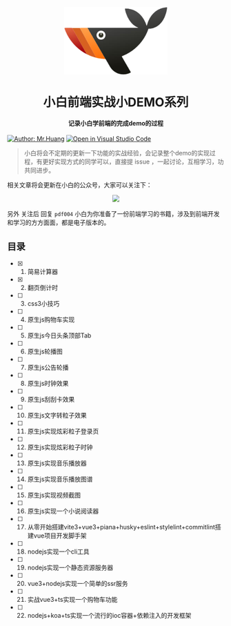 <!-- markdownlint-disable -->
<p align="center">
  <img width="240" src="./resource/logo4.png?raw=true" style="text-align: center;"/>
</p>
<h1 align="center">小白前端实战小DEMO系列</h1>
<h4 align="center">记录小白学前端的完成demo的过程</h4>

[![Author: Mr.Huang](https://img.shields.io/badge/作者-小白-blue.svg?style=for-the-badge)](https://zukmb.cn) [![Open in Visual Studio Code](https://img.shields.io/badge/-open%20in%20vscode-blue?style=for-the-badge&logo=visualstudiocode)](https://github.dev/newcodercircle/front-demo-training)

> 小白将会不定期的更新一下功能的实战经验，会记录整个demo的实现过程，有更好实现方式的同学可以，直接提 issue ，一起讨论，互相学习，功共同进步。

相关文章将会更新在小白的公众号，大家可以关注下：

<p align="center">
  <img width="400" src="./resource/logo2.png?raw=true" style="text-align: center;"/>
</p>

另外 关注后 回复 `pdf004` 小白为你准备了一份前端学习的书籍，涉及到前端开发和学习的方方面面，都是电子版本的。

## 目录

- [x] 1. 简易计算器
- [x] 2. 翻页倒计时
- [ ] 3. css3小技巧
- [ ] 4. 原生js购物车实现
- [ ] 5. 原生js今日头条顶部Tab
- [ ] 6. 原生js轮播图
- [ ] 7. 原生js公告轮播
- [ ] 8. 原生js时钟效果
- [ ] 9. 原生js刮刮卡效果
- [ ] 10. 原生js文字转粒子效果
- [ ] 11. 原生js实现炫彩粒子登录页
- [ ] 12. 原生js实现炫彩粒子时钟
- [ ] 13. 原生js实现音乐播放器
- [ ] 14. 原生js实现音乐播放图谱
- [ ] 15. 原生js实现视频截图
- [ ] 16. 原生js实现一个小说阅读器
- [ ] 17. 从零开始搭建vite3+vue3+piana+husky+eslint+stylelint+commitlint搭建vue项目开发脚手架
- [ ] 18. nodejs实现一个cli工具
- [ ] 19. nodejs实现一个静态资源服务器
- [ ] 20. vue3+nodejs实现一个简单的ssr服务
- [ ] 21. 实战vue3+ts实现一个购物车功能
- [ ] 22. nodejs+koa+ts实现一个流行的ioc容器+依赖注入的开发框架

